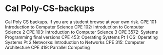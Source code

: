 # Cal Poly-CS-backups
Cal Poly CS backups. If you are a student browse at your own risk.
CPE 101: Introduction to Computer Science
CPE 102: Introduction to Computer Science 2
CPE 103: Introduction to Computer Science 3
CPE 3572: Systems Programming final versions
CPE 453: Operating Systems Pt 1
OS: Operating Systems Pt 2
Networks: Introduction to Networks
CPE 315: Computer Architecture
CPE 419: Parrallel Computing
